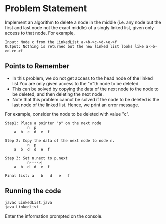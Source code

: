 # Problem Statement

Implement an algorithm to delete a node in the middle (i.e. any node but the first and last node not the exact middle) of a singly linked list, given only access to that node.
For example,

    Input: Node c from the LinkedList a->b->c->d->e->f
    Output: Nothing is returned but the new linked list looks like a->b->d->e->f

## Points to Remember

* In this problem, we do not get access to the head node of the linked list.You are only given access to the "n"th node to be deleted.
* This can be solved by copying the data of the next node to the node to be deleted, and then deleting the next node.
* Note that this problem cannot be solved if the node to be deleted is the last node of the linked list. Hence, we print an error message.

For example, consider the node to be deleted with value "c".

    
    Step1: Place a pointer "p" on the next node
              n  p
        a  b  c  d  e  f

    Step 2: Copy the data of the next node to node n.
              n  p
        a  b  d  d  e  f

    Step 3: Set n.next to p.next
              n---->| 
        a  b  d  d  e  f

    Final list: a   b   d   e   f

## Running the code

    javac LinkedList.java
    java LinkedList

Enter the information prompted on the console.